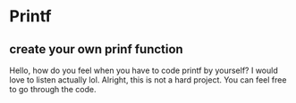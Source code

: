 # Printf
## create your own prinf function
Hello, how do you feel when you have to code printf by yourself? I would love to listen actually lol.
Alright, this is not a hard project. You can feel free to go through the code.
